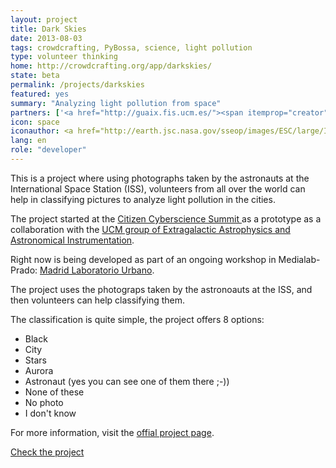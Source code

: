 ```yaml
---
layout: project
title: Dark Skies
date: 2013-08-03
tags: crowdcrafting, PyBossa, science, light pollution 
type: volunteer thinking
home: http://crowdcrafting.org/app/darkskies/
state: beta
permalink: /projects/darkskies
featured: yes
summary: "Analyzing light pollution from space"
partners: ['<a href="http://guaix.fis.ucm.es/"><span itemprop="creator">UCM group of Extragalactic Astrophysics and Astronomical Instrumentation</span></a>', '<a href="http://medialab-prado.es/"><span itemprop="creator"> Medialab-Prado</span>', '<a href="http://crowdcrafting.org/"><span itemprop="creator">Crowdcrafting</span></a>']
icon: space
iconauthor: <a href="http://earth.jsc.nasa.gov/sseop/images/ESC/large/ISS030/ISS030-E-21177.jpg">NASA</a>
lang: en
role: "developer"
---
```


This is a project where using photographs taken by the astronauts at the International Space Station (ISS), volunteers from all over the world
can help in classifying pictures to analyze light pollution in the cities.

The project started at the [ Citizen Cyberscience Summit ](http://cybersciencesummit.org/) as a prototype as a 
collaboration with the [UCM group of Extragalactic Astrophysics and Astronomical Instrumentation](guaix.fis.ucm.es). 

Right now is being developed as part of an ongoing workshop
in Medialab-Prado: [Madrid Laboratorio Urbano](http://medialab-prado.es/article/madridlaboratoriourbano).

The project uses the photograps taken by the astronoauts at the ISS, and then volunteers can help classifying them.

The classification is quite simple, the project offers 8 options:

 * Black
 * City
 * Stars
 * Aurora
 * Astronaut (yes you can see one of them there ;-))
 * None of these
 * No photo
 * I don't know

For more information, visit the [offial project page](http://www.citiesatnight.org/).

<a target="_blank" class="btn" href="http://crowdcrafting.org/app/darkskies/"><i class="fa fa-cog"></i> Check the project</a>
